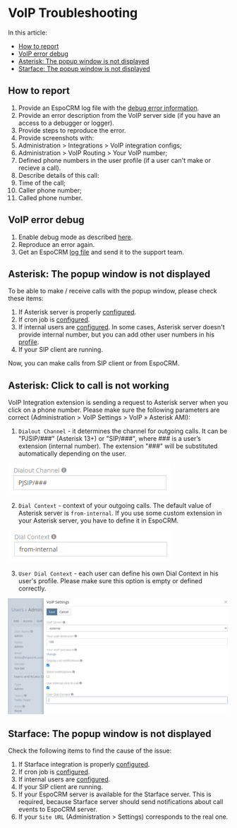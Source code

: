 # VoIP Troubleshooting

In this article:

* [How to report](#how-to-report)
* [VoIP error debug](#voip-error-debug)
* [Asterisk: The popup window is not displayed](#asterisk-the-popup-window-is-not-displayed)
* [Starface: The popup window is not displayed](#starface-the-popup-window-is-not-displayed)

## How to report

1. Provide an EspoCRM log file with the [debug error information](#voip-error-debug).
2. Provide an error description from the VoIP server side (if you have an access to a debugger or logger).
3. Provide steps to reproduce the error.
4. Provide screenshots with:
  1. Administration > Integrations > VoIP integration configs;
  2. Administration > VoIP Routing > Your VoIP number;
  3. Defined phone numbers in the user profile (if a user can't make or recieve a call).
5. Describe details of this call:
  1. Time of the call;
  2. Caller phone number;
  3. Called phone number.

## VoIP error debug

1. Enable debug mode as described [here](https://docs.espocrm.com/administration/troubleshooting/#enabling-debug-mode-for-a-logger).
2. Reproduce an error again.
3. Get an EspoCRM [log file](https://docs.espocrm.com/administration/troubleshooting/#check-logs) and send it to the support team.

## Asterisk: The popup window is not displayed

To be able to make / receive calls with the popup window, please check these items:

1. If Asterisk server is properly [configured](asterisk-integration-setup.md#step-1).
2. If cron job is [configured](asterisk-integration-setup.md#step-2).
3. If internal users are [configured](asterisk-integration-setup.md#how-to-setup-asterisk-integration-for-users). In some cases, Asterisk server doesn't provide internal number, but you can add other user numbers in his [profile](asterisk-integration-setup.md#additional-phone-numbers-for-users).
4. If your SIP client are running.

Now, you can make calls from SIP client or from EspoCRM.

## Asterisk: Click to call is not working

VoIP Integration extension is sending a request to Asterisk server when you click on a phone number.
Please make sure the following parameters are correct (Administration > VoIP Settings > VoIP » Asterisk AMI):
1. `Dialout Channel` - it determines the channel for outgoing calls. It can be "PJSIP/###" (Asterisk 13+) or "SIP/###", where ### is a user’s extension (internal number). The extension "###" will be substituted automatically depending on the user.

  ![Dialout Channel](../../_static/images/extensions/voip-integration/troubleshooting-click-to-call-1.png)

2. `Dial Context` - context of your outgoing calls. The default value of Asterisk server is `from-internal`. If you use some custom extension in your Asterisk server, you have to define it in EspoCRM.

  ![Dialout Channel](../../_static/images/extensions/voip-integration/troubleshooting-click-to-call-2.png)

3. `User Dial Context` - each user can define his own Dial Context in his user's profile. Please make sure this option is empty or defined correctly.

  ![Dialout Channel](../../_static/images/extensions/voip-integration/troubleshooting-click-to-call-3.png)

## Starface: The popup window is not displayed

Check the following items to find the cause of the issue:

1. If Starface integration is properly [configured](starface-integration-setup.md#step-1).
2. If cron job is [configured](starface-integration-setup.md#step-2).
3. If internal users are [configured](starface-integration-setup.md#how-to-setup-starface-integration-for-users).
4. If your SIP client are running.
5. If your EspoCRM server is available for the Starface server. This is required, because Starface server should send notifications about call events to EspoCRM server.
6. If your `Site URL` (Administration > Settings) corresponds to the real one.
